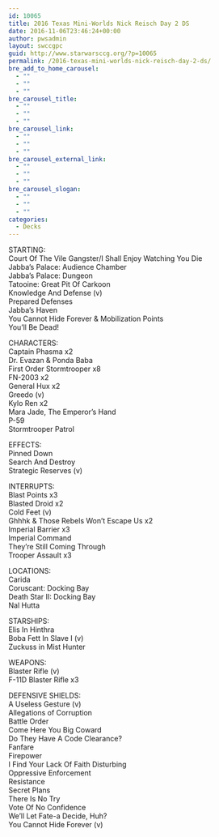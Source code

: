 ```yaml
---
id: 10065
title: 2016 Texas Mini-Worlds Nick Reisch Day 2 DS
date: 2016-11-06T23:46:24+00:00
author: pwsadmin
layout: swccgpc
guid: http://www.starwarsccg.org/?p=10065
permalink: /2016-texas-mini-worlds-nick-reisch-day-2-ds/
bre_add_to_home_carousel:
  - ""
  - ""
  - ""
bre_carousel_title:
  - ""
  - ""
  - ""
bre_carousel_link:
  - ""
  - ""
  - ""
bre_carousel_external_link:
  - ""
  - ""
  - ""
bre_carousel_slogan:
  - ""
  - ""
  - ""
categories:
  - Decks
---
```

STARTING:  
Court Of The Vile Gangster/I Shall Enjoy Watching You Die  
Jabba&#8217;s Palace: Audience Chamber  
Jabba&#8217;s Palace: Dungeon  
Tatooine: Great Pit Of Carkoon  
Knowledge And Defense (v)  
Prepared Defenses  
Jabba&#8217;s Haven  
You Cannot Hide Forever & Mobilization Points  
You&#8217;ll Be Dead!

CHARACTERS:  
Captain Phasma x2  
Dr. Evazan & Ponda Baba  
First Order Stormtrooper x8  
FN-2003 x2  
General Hux x2  
Greedo (v)  
Kylo Ren x2  
Mara Jade, The Emperor&#8217;s Hand  
P-59  
Stormtrooper Patrol 

EFFECTS:  
Pinned Down  
Search And Destroy  
Strategic Reserves (v)

INTERRUPTS:  
Blast Points x3  
Blasted Droid x2  
Cold Feet (v)  
Ghhhk & Those Rebels Won&#8217;t Escape Us x2  
Imperial Barrier x3  
Imperial Command  
They&#8217;re Still Coming Through  
Trooper Assault x3

LOCATIONS:  
Carida  
Coruscant: Docking Bay  
Death Star II: Docking Bay  
Nal Hutta

STARSHIPS:  
Elis In Hinthra  
Boba Fett In Slave I (v)  
Zuckuss in Mist Hunter

WEAPONS:  
Blaster Rifle (v)  
F-11D Blaster Rifle x3

DEFENSIVE SHIELDS:  
A Useless Gesture (v)  
Allegations of Corruption  
Battle Order  
Come Here You Big Coward  
Do They Have A Code Clearance?  
Fanfare  
Firepower  
I Find Your Lack Of Faith Disturbing  
Oppressive Enforcement  
Resistance  
Secret Plans  
There Is No Try  
Vote Of No Confidence  
We&#8217;ll Let Fate-a Decide, Huh?  
You Cannot Hide Forever (v)